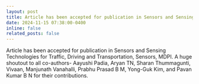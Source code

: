 ```yaml
---
layout: post
title: Article has been accepted for publication in Sensors and Sensing Technologies for Traffic, Driving and Transportation, Sensors, MDPI
date: 2024-11-15 07:38:00-0400
inline: false
related_posts: false
---
```

Article has been accepted for publication in Sensors and Sensing Technologies for Traffic, Driving and Transportation, Sensors, MDPI.
A huge shoutout to all co-authors- Aayushi Padia, Aryan TN, Sharan Thummagunti, Vivaan, Manjunath Vanahalli, Prabhu Prasad B M, Yong-Guk Kim, and Pavan Kumar B N for their contributions. 
